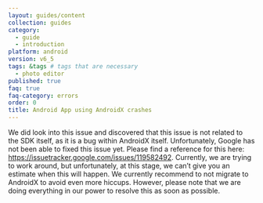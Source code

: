 ```yaml
---
layout: guides/content
collection: guides
category:
  - guide
  - introduction
platform: android
version: v6_5
tags: &tags # tags that are necessary
  - photo editor
published: true
faq: true
faq-category: errors
order: 0
title: Android App using AndroidX crashes
---
```


We did look into this issue and discovered that this issue is not related to the SDK itself, as it is a bug within AndroidX itself.
Unfortunately, Google has not been able to fixed this issue yet.
Please find a reference for this here: https://issuetracker.google.com/issues/119582492. Currently, we are trying to work around, but unfortunately, at this stage, we can’t give you an estimate when this will happen.
We currently recommend to not migrate to AndroidX to avoid even more hiccups. However, please note that we are doing everything in our power to resolve this as soon as possible.
